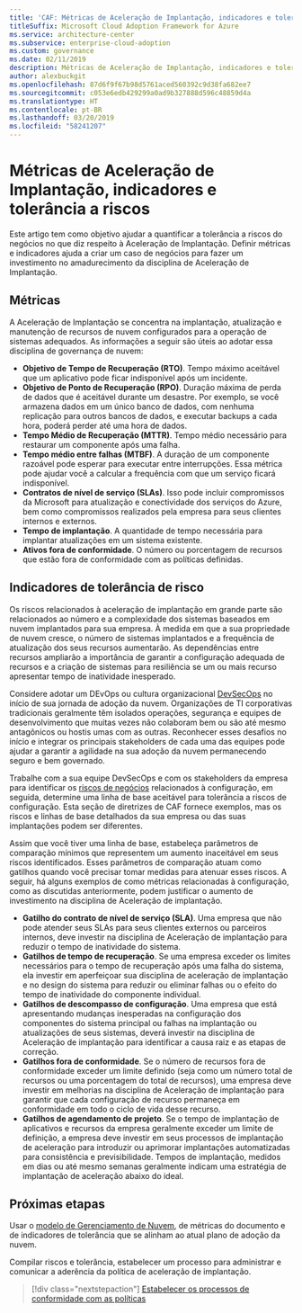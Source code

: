 ```yaml
---
title: 'CAF: Métricas de Aceleração de Implantação, indicadores e tolerância a riscos'
titleSuffix: Microsoft Cloud Adoption Framework for Azure
ms.service: architecture-center
ms.subservice: enterprise-cloud-adoption
ms.custom: governance
ms.date: 02/11/2019
description: Métricas de Aceleração de Implantação, indicadores e tolerância a riscos
author: alexbuckgit
ms.openlocfilehash: 87d6f9f67b98d5761aced560392c9d38fa682ee7
ms.sourcegitcommit: c053e6edb429299a0ad9b327888d596c48859d4a
ms.translationtype: HT
ms.contentlocale: pt-BR
ms.lasthandoff: 03/20/2019
ms.locfileid: "58241207"
---
```

# <a name="deployment-acceleration-metrics-indicators-and-risk-tolerance"></a>Métricas de Aceleração de Implantação, indicadores e tolerância a riscos

Este artigo tem como objetivo ajudar a quantificar a tolerância a riscos do negócios no que diz respeito à Aceleração de Implantação. Definir métricas e indicadores ajuda a criar um caso de negócios para fazer um investimento no amadurecimento da disciplina de Aceleração de Implantação.

## <a name="metrics"></a>Métricas

A Aceleração de Implantação se concentra na implantação, atualização e manutenção de recursos de nuvem configurados para a operação de sistemas adequados. As informações a seguir são úteis ao adotar essa disciplina de governança de nuvem:

- **Objetivo de Tempo de Recuperação (RTO)**. Tempo máximo aceitável que um aplicativo pode ficar indisponível após um incidente.
- **Objetivo de Ponto de Recuperação (RPO)**. Duração máxima de perda de dados que é aceitável durante um desastre. Por exemplo, se você armazena dados em um único banco de dados, com nenhuma replicação para outros bancos de dados, e executar backups a cada hora, poderá perder até uma hora de dados.
- **Tempo Médio de Recuperação (MTTR)**. Tempo médio necessário para restaurar um componente após uma falha.
- **Tempo médio entre falhas (MTBF)**. A duração de um componente razoável pode esperar para executar entre interrupções. Essa métrica pode ajudar você a calcular a frequência com que um serviço ficará indisponível.
- **Contratos de nível de serviço (SLAs)**. Isso pode incluir compromissos da Microsoft para atualização e conectividade dos serviços do Azure, bem como compromissos realizados pela empresa para seus clientes internos e externos.
- **Tempo de implantação**. A quantidade de tempo necessária para implantar atualizações em um sistema existente.
- **Ativos fora de conformidade**. O número ou porcentagem de recursos que estão fora de conformidade com as políticas definidas.

## <a name="risk-tolerance-indicators"></a>Indicadores de tolerância de risco

Os riscos relacionados à aceleração de implantação em grande parte são relacionados ao número e a complexidade dos sistemas baseados em nuvem implantados para sua empresa. À medida em que a sua propriedade de nuvem cresce, o número de sistemas implantados e a frequência de atualização dos seus recursos aumentarão. As dependências entre recursos ampliarão a importância de garantir a configuração adequada de recursos e a criação de sistemas para resiliência se um ou mais recurso apresentar tempo de inatividade inesperado.

<!-- "en-us" location is required for the URL below. -->

Considere adotar um DEvOps ou cultura organizacional [DevSecOps](https://www.microsoft.com/en-us/securityengineering/devsecops) no início de sua jornada de adoção da nuvem. Organizações de TI corporativas tradicionais geralmente têm isolados operações, segurança e equipes de desenvolvimento que muitas vezes não colaboram bem ou são até mesmo antagônicos ou hostis umas com as outras. Reconhecer esses desafios no início e integrar os principais stakeholders de cada uma das equipes pode ajudar a garantir a agilidade na sua adoção da nuvem permanecendo seguro e bem governado.

Trabalhe com a sua equipe DevSecOps e com os stakeholders da empresa para identificar os [riscos de negócios](business-risks.md) relacionados à configuração, em seguida, determine uma linha de base aceitável para tolerância a riscos de configuração. Esta seção de diretrizes de CAF fornece exemplos, mas os riscos e linhas de base detalhados da sua empresa ou das suas implantações podem ser diferentes.

Assim que você tiver uma linha de base, estabeleça parâmetros de comparação mínimos que representem um aumento inaceitável em seus riscos identificados. Esses parâmetros de comparação atuam como gatilhos quando você precisar tomar medidas para atenuar esses riscos. A seguir, há alguns exemplos de como métricas relacionadas à configuração, como as discutidas anteriormente, podem justificar o aumento de investimento na disciplina de Aceleração de implantação.

- **Gatilho do contrato de nível de serviço (SLA)**. Uma empresa que não pode atender seus SLAs para seus clientes externos ou parceiros internos, deve investir na disciplina de Aceleração de implantação para reduzir o tempo de inatividade do sistema.
- **Gatilhos de tempo de recuperação**. Se uma empresa exceder os limites necessários para o tempo de recuperação após uma falha do sistema, ela investir em aperfeiçoar sua disciplina de aceleração de implantação e no design do sistema para reduzir ou eliminar falhas ou o efeito do tempo de inatividade do componente individual.
- **Gatilhos de descompasso de configuração**. Uma empresa que está apresentando mudanças inesperadas na configuração dos componentes do sistema principal ou falhas na implantação ou atualizações de seus sistemas, deverá investir na disciplina de Aceleração de implantação para identificar a causa raiz e as etapas de correção.  
- **Gatilhos fora de conformidade**. Se o número de recursos fora de conformidade exceder um limite definido (seja como um número total de recursos ou uma porcentagem do total de recursos), uma empresa deve investir em melhorias na disciplina de Aceleração de implantação para garantir que cada configuração de recurso permaneça em conformidade em todo o ciclo de vida desse recurso.
- **Gatilhos de agendamento de projeto**. Se o tempo de implantação de aplicativos e recursos da empresa geralmente exceder um limite de definição, a empresa deve investir em seus processos de implantação de aceleração para introduzir ou aprimorar implantações automatizadas para consistência e previsibilidade. Tempos de implantação, medidos em dias ou até mesmo semanas geralmente indicam uma estratégia de implantação de aceleração abaixo do ideal.

## <a name="next-steps"></a>Próximas etapas

Usar o [modelo de Gerenciamento de Nuvem](./template.md), de métricas do documento e de indicadores de tolerância que se alinham ao atual plano de adoção da nuvem.

Compilar riscos e tolerância, estabelecer um processo para administrar e comunicar a aderência da política de aceleração de implantação.

> [!div class="nextstepaction"]
> [Estabelecer os processos de conformidade com as políticas](compliance-processes.md)
